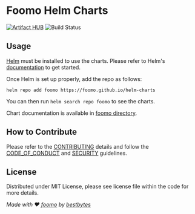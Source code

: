 # Foomo Helm Charts

[![Artifact HUB](https://img.shields.io/endpoint?url=https://artifacthub.io/badge/repository/foomo)](https://artifacthub.io/packages/search?repo=foomo)
![Build Status](https://img.shields.io/github/actions/workflow/status/foomo/helm-charts/main.yml?branch=main&logo=github&label=Build%20Status)

## Usage

[Helm](https://helm.sh) must be installed to use the charts.
Please refer to Helm's [documentation](https://helm.sh/docs/) to get started.

Once Helm is set up properly, add the repo as follows:

```console
helm repo add foomo https://foomo.github.io/helm-charts
```

You can then run `helm search repo foomo` to see the charts.

<!-- Keep full URL links to repo files because this README syncs from main to gh-pages.  -->
Chart documentation is available in [foomo directory](https://github.com/foomo/helm-charts/blob/main/charts/foomo/README.md).

## How to Contribute

Please refer to the [CONTRIBUTING](.github/CONTRIBUTING.md) details and follow the [CODE_OF_CONDUCT](.github/CODE_OF_CONDUCT.md) and [SECURITY](.github/SECURITY.md) guidelines.

## License

Distributed under MIT License, please see license file within the code for more details.

_Made with ♥ [foomo](https://www.foomo.org) by [bestbytes](https://www.bestbytes.com)_
